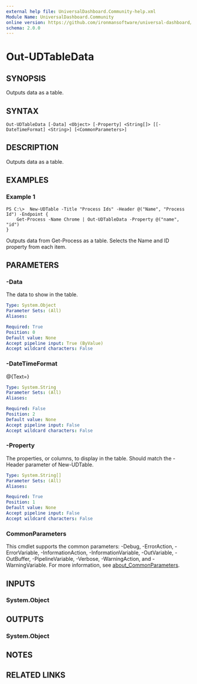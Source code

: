 ```yaml
---
external help file: UniversalDashboard.Community-help.xml
Module Name: UniversalDashboard.Community
online version: https://github.com/ironmansoftware/universal-dashboard/blob/master/src/UniversalDashboard/Help/New-UDTreeView.md
schema: 2.0.0
---
```


# Out-UDTableData

## SYNOPSIS
Outputs data as a table.

## SYNTAX

```
Out-UDTableData [-Data] <Object> [-Property] <String[]> [[-DateTimeFormat] <String>] [<CommonParameters>]
```

## DESCRIPTION
Outputs data as a table.

## EXAMPLES

### Example 1
```
PS C:\>  New-UDTable -Title "Process Ids" -Header @("Name", "Process Id") -Endpoint {
    Get-Process -Name Chrome | Out-UDTableData -Property @("name", "id")
}
```

Outputs data from Get-Process as a table.
Selects the Name and ID property from each item.

## PARAMETERS

### -Data
The data to show in the table.

```yaml
Type: System.Object
Parameter Sets: (All)
Aliases:

Required: True
Position: 0
Default value: None
Accept pipeline input: True (ByValue)
Accept wildcard characters: False
```

### -DateTimeFormat
@{Text=}

```yaml
Type: System.String
Parameter Sets: (All)
Aliases:

Required: False
Position: 2
Default value: None
Accept pipeline input: False
Accept wildcard characters: False
```

### -Property
The properties, or columns, to display in the table.
Should match the -Header parameter of New-UDTable.

```yaml
Type: System.String[]
Parameter Sets: (All)
Aliases:

Required: True
Position: 1
Default value: None
Accept pipeline input: False
Accept wildcard characters: False
```

### CommonParameters
This cmdlet supports the common parameters: -Debug, -ErrorAction, -ErrorVariable, -InformationAction, -InformationVariable, -OutVariable, -OutBuffer, -PipelineVariable, -Verbose, -WarningAction, and -WarningVariable. For more information, see [about_CommonParameters](http://go.microsoft.com/fwlink/?LinkID=113216).

## INPUTS

### System.Object
## OUTPUTS

### System.Object
## NOTES

## RELATED LINKS
